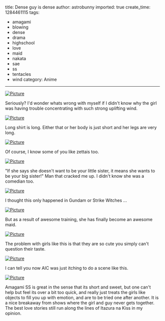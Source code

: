 title: Dense guy is dense
author: astrobunny
imported: true
create_time: 1284461115
tags:
- amagami
- blowing
- dense
- drama
- highschool
- love
- maid
- nakata
- sae
- ss
- tentacles
- wind
category: Anime
---
 [![](wp-uploads/2010/09/wpid-Eclipse_Amagami_SS_-_11_1280x720_h264_CA900E4D_5-500x281.jpg "Picture")](/images/wp-uploads/2010/09/wpid-Eclipse_Amagami_SS_-_11_1280x720_h264_CA900E4D_5.jpg)  
  
Seriously? I'd wonder whats wrong with myself if I didn't know why the girl was having trouble concentrating with such strong uplifting wind.  
<!--more-->  
 [![](wp-uploads/2010/09/wpid-Eclipse_Amagami_SS_-_11_1280x720_h264_CA900E4D_4-500x281.jpg "Picture")](/images/wp-uploads/2010/09/wpid-Eclipse_Amagami_SS_-_11_1280x720_h264_CA900E4D_4.jpg)  
  
Long shirt is long. Either that or her body is just short and her legs are very long.  
  
 [![](wp-uploads/2010/09/wpid-Eclipse_Amagami_SS_-_11_1280x720_h264_CA900E4D_3-500x281.jpg "Picture")](/images/wp-uploads/2010/09/wpid-Eclipse_Amagami_SS_-_11_1280x720_h264_CA900E4D_3.jpg)  
  
Of course, I know some of you like zettais too.  
  
 [![](wp-uploads/2010/09/wpid-Eclipse_Amagami_SS_-_11_1280x720_h264_CA900E4D_6-500x281.jpg "Picture")](/images/wp-uploads/2010/09/wpid-Eclipse_Amagami_SS_-_11_1280x720_h264_CA900E4D_6.jpg)  
  
"If she says she doesn't want to be your little sister, it means she wants to be your big sister!" Man that cracked me up. I didn't know she was a comedian too.  
  
 [![](wp-uploads/2010/09/wpid-Eclipse_Amagami_SS_-_11_1280x720_h264_CA900E4D_7-500x281.jpg "Picture")](/images/wp-uploads/2010/09/wpid-Eclipse_Amagami_SS_-_11_1280x720_h264_CA900E4D_7.jpg)  
  
I thought this only happened in Gundam or Strike Witches ...  
  
 [![](wp-uploads/2010/09/wpid-Eclipse_Amagami_SS_-_11_1280x720_h264_CA900E4D_8-500x281.jpg "Picture")](/images/wp-uploads/2010/09/wpid-Eclipse_Amagami_SS_-_11_1280x720_h264_CA900E4D_8.jpg)  
  
But as a result of awesome training, she has finally become an awesome maid.  
  
 [![](wp-uploads/2010/09/wpid-Eclipse_Amagami_SS_-_11_1280x720_h264_CA900E4D_9-500x281.jpg "Picture")](/images/wp-uploads/2010/09/wpid-Eclipse_Amagami_SS_-_11_1280x720_h264_CA900E4D_9.jpg)  
  
The problem with girls like this is that they are so cute you simply can't question their taste.  
  
 [![](wp-uploads/2010/09/wpid-Eclipse_Amagami_SS_-_11_1280x720_h264_CA900E4D_11-500x281.jpg "Picture")](/images/wp-uploads/2010/09/wpid-Eclipse_Amagami_SS_-_11_1280x720_h264_CA900E4D_11.jpg)  
  
I can tell you now AIC was just itching to do a scene like this.  
  
 [![](wp-uploads/2010/09/wpid-Eclipse_Amagami_SS_-_11_1280x720_h264_CA900E4D_12-500x281.jpg "Picture")](/images/wp-uploads/2010/09/wpid-Eclipse_Amagami_SS_-_11_1280x720_h264_CA900E4D_12.jpg)  
  
Amagami SS is great in the sense that its short and sweet, but one can't help but feel its over a bit too quick, and really just treats the girls like objects to fill you up with emotion, and are to be tried one after another. It is a nice breakaway from shows where the girl and guy never gets together. The best love stories still run along the lines of Itazura na Kiss in my opinion.
